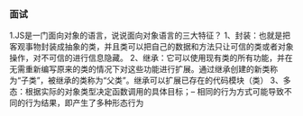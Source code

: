 ### 面试
1.JS是一门面向对象的语言，说说面向对象语言的三大特征？
    1、封装：也就是把客观事物封装成抽象的类，并且类可以把自己的数据和方法只让可信的类或者对象操作，对不可信的进行信息隐藏。
    2、继承：它可以使用现有类的所有功能，并在无需重新编写原来的类的情况下对这些功能进行扩展。通过继承创建的新类称为“子类”，被继承的类称为“父类”。继承可以扩展已存在的代码模块（类）
    3、多态：根据实际的对象类型决定函数调用的具体目标；– 相同的行为方式可能导致不同的行为结果，即产生了多种形态行为
